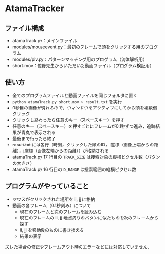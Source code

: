 AtamaTracker
============

## ファイル構成
- atamaTrack.py：メインファイル
- modules/mouseevent.py：最初のフレームで頭をクリックする用のプログラム
- modules/piv.py：パターンマッチング用のプログラム（流体解析用）
- short.mov：佐野先生からいただいた動画ファイル（プログラム検証用）

## 使い方
- 全てのプログラムファイルと動画ファイルを同じフォルダに置く
- `python atamaTrack.py short.mov > result.txt` を実行
- 0秒目の画像が現れるので，ウィンドウをアクティブにしてから頭を複数個クリック
- クリックし終わったら任意のキー（スペースキー）を押す
- 任意のキー（スペースキー）を押すごとにフレームが0.1秒ずつ進み，追跡結果が青丸で表示される
- 最後まで行ったら終了
- result.txt には各行（時刻，クリックした順のID，i座標（画像上端からの距離），j座標（画像左端からの距離））が格納される
- atamaTrack.py 17 行目の `TRACK_SIZE` は捜索対象の縦横ピクセル数（パタンの大きさ）
- atamaTrack.py 16 行目の `D_RANGE` は捜索範囲の縦横ピクセル数

## プログラムがやっていること
- マウスがクリックされた場所を ii, jj に格納
- 動画の各フレーム（0.1秒刻み）について
    - 現在のフレームと次のフレームを読み込む
    - 現在のフレームの ii, jj 地点周りのパタンに似たものを次のフレームから探す
    - ii, jj を移動後のものに書き換える
    - 結果の表示

ズレた場合の修正やフレームアウト時のエラーなどには対応していません．
